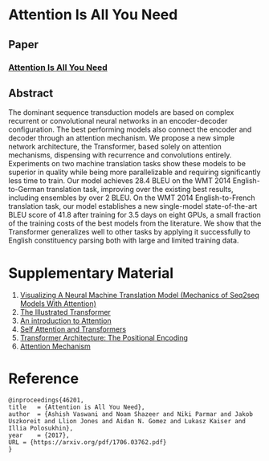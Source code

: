 
# Attention Is All You Need

## Paper

### [Attention Is All You Need](https://arxiv.org/abs/1706.03762)
## Abstract

The dominant sequence transduction models are based on complex recurrent or convolutional neural networks in an encoder-decoder configuration. The best performing models also connect the encoder and decoder through an attention mechanism. We propose a new simple network architecture, the Transformer, based solely on attention mechanisms, dispensing with recurrence and convolutions entirely. Experiments on two machine translation tasks show these models to be superior in quality while being more parallelizable and requiring significantly less time to train. Our model achieves 28.4 BLEU on the WMT 2014 English-to-German translation task, improving over the existing best results, including ensembles by over 2 BLEU. On the WMT 2014 English-to-French translation task, our model establishes a new single-model state-of-the-art BLEU score of 41.8 after training for 3.5 days on eight GPUs, a small fraction of the training costs of the best models from the literature. We show that the Transformer generalizes well to other tasks by applying it successfully to English constituency parsing both with large and limited training data.

# Supplementary Material

1. [Visualizing A Neural Machine Translation Model (Mechanics of Seq2seq Models With Attention)](https://jalammar.github.io/visualizing-neural-machine-translation-mechanics-of-seq2seq-models-with-attention/)
2. [The Illustrated Transformer](http://jalammar.github.io/illustrated-transformer/)
3. [An introduction to Attention](https://towardsdatascience.com/an-introduction-to-attention-transformers-and-bert-part-1-da0e838c7cda)
4. [Self Attention and Transformers](https://towardsdatascience.com/self-attention-and-transformers-882e9de5edda)
5. [Transformer Architecture: The Positional Encoding](https://kazemnejad.com/blog/transformer_architecture_positional_encoding/)
6. [Attention Mechanism](https://blog.floydhub.com/attention-mechanism/)

# Reference
```
@inproceedings{46201,
title	= {Attention is All You Need},
author	= {Ashish Vaswani and Noam Shazeer and Niki Parmar and Jakob Uszkoreit and Llion Jones and Aidan N. Gomez and Lukasz Kaiser and Illia Polosukhin},
year	= {2017},
URL	= {https://arxiv.org/pdf/1706.03762.pdf}
}
```